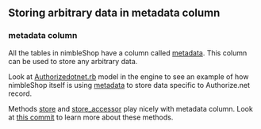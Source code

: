 ## Storing arbitrary data in metadata column ##

### metadata column ###

All the tables in nimbleShop have a column called <ins>metadata</ins>. This column can be used to store any arbitrary data.

Look at <ins>Authorizedotnet.rb</ins> model in the engine to see an example of how nimbleShop itself is using <ins>metadata</ins> to store data specific to Authorize.net record.

Methods [store][1] and <ins>store_accessor</ins> play nicely with metadata column. Look at [this commit][2] to learn more about these methods.

[1]:http://api.rubyonrails.org/classes/ActiveRecord/Store.html
[2]:https://github.com/rails/rails/commit/85b64f98d100d37b3a232c315daa10fad37dccdc